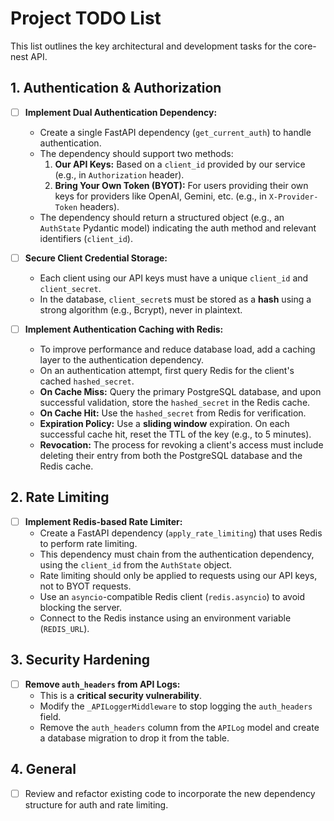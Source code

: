 # Project TODO List

This list outlines the key architectural and development tasks for the core-nest API.

## 1. Authentication & Authorization

- [ ] **Implement Dual Authentication Dependency:**
  - Create a single FastAPI dependency (`get_current_auth`) to handle authentication.
  - The dependency should support two methods:
    1.  **Our API Keys:** Based on a `client_id` provided by our service (e.g., in `Authorization` header).
    2.  **Bring Your Own Token (BYOT):** For users providing their own keys for providers like OpenAI, Gemini, etc. (e.g., in `X-Provider-Token` headers).
  - The dependency should return a structured object (e.g., an `AuthState` Pydantic model) indicating the auth method and relevant identifiers (`client_id`).

- [ ] **Secure Client Credential Storage:**
  - Each client using our API keys must have a unique `client_id` and `client_secret`.
  - In the database, `client_secret`s must be stored as a **hash** using a strong algorithm (e.g., Bcrypt), never in plaintext.

- [ ] **Implement Authentication Caching with Redis:**
  - To improve performance and reduce database load, add a caching layer to the authentication dependency.
  - On an authentication attempt, first query Redis for the client's cached `hashed_secret`.
  - **On Cache Miss:** Query the primary PostgreSQL database, and upon successful validation, store the `hashed_secret` in the Redis cache.
  - **On Cache Hit:** Use the `hashed_secret` from Redis for verification.
  - **Expiration Policy:** Use a **sliding window** expiration. On each successful cache hit, reset the TTL of the key (e.g., to 5 minutes).
  - **Revocation:** The process for revoking a client's access must include deleting their entry from both the PostgreSQL database and the Redis cache.

## 2. Rate Limiting

- [ ] **Implement Redis-based Rate Limiter:**
  - Create a FastAPI dependency (`apply_rate_limiting`) that uses Redis to perform rate limiting.
  - This dependency must chain from the authentication dependency, using the `client_id` from the `AuthState` object.
  - Rate limiting should only be applied to requests using our API keys, not to BYOT requests.
  - Use an `asyncio`-compatible Redis client (`redis.asyncio`) to avoid blocking the server.
  - Connect to the Redis instance using an environment variable (`REDIS_URL`).

## 3. Security Hardening

- [ ] **Remove `auth_headers` from API Logs:**
  - This is a **critical security vulnerability**.
  - Modify the `_APILoggerMiddleware` to stop logging the `auth_headers` field.
  - Remove the `auth_headers` column from the `APILog` model and create a database migration to drop it from the table.

## 4. General
- [ ] Review and refactor existing code to incorporate the new dependency structure for auth and rate limiting.
